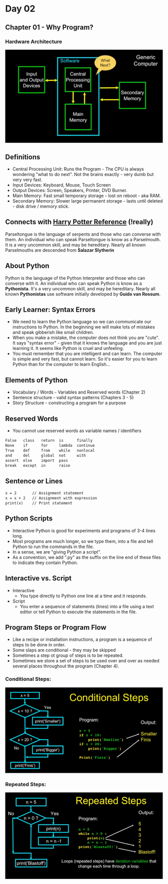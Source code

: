 # Day 02

## Chapter 01 - Why Program? 

### Hardware Architecture
![Generic Computer](../assets/generic-computer.png)

## Definitions

- Central Processing Unit: Runs the Program - The CPU is always wondering "what to do next". Not the brains exactly - very dumb but very very fast.
- Input Devices: Keyboard, Mouse, Touch Screen
- Output Devices: Screen, Speakers, Printer, DVD Burner.
- Main Memory: Fast small temporary storage - lost on reboot - aka RAM.
- Secondary Memory: Slower large permanent storage - lasts until deleted - disk drive / memory stick.

## Connects with [Harry Potter Reference](https://harrypotter.fandom.com/wiki/Parseltongue) (!really)

Parseltongue is the language of serpents and those who can converse with them. An individual who can speak Parseltongue is know as a Parselmouth. It is a very uncommon skill, and may be hereditary. Nearly all known Parselmouths are descended from **Salazar Slytherin** 

## About Python

Python is the language of the Python Interpreter and those who can converse with it. An individual who can speak Python is know as a **Pythonista**. It's a very uncommon skill, and may be hereditary. Nearly all known **Pythonistas** use software initially developed by **Guido van Rossum**.

## Early Learner: Syntax Errors

- We need to learn the Python language so we can communicate our instructions to Python. In the beginning we will make lots of mistakes and speak gibberish like small children.
- When you make a mistake, the computer does not think you are "cute". It says "syntax error" - given that it knows the language and you are just learning it. It seems like Python is cruel and unfeeling.
- You must remember that you are intelligent and can learn. The computer is simple and very fast, but cannot learn. So it's easier for you to learn Python than for the computer to learn English...

## Elements of Python

- Vocabulary / Words - Variables and Reserved words (Chapter 2)
- Sentence structure - valid syntax patterns (Chapters 3 - 5)
- Story Structure - constructing a program for a purpose

## Reserved Words 

- You cannot use reserved words as variable names / identifiers

```
False   class   return  is      finally
None    if      for     lambda  continue
True    def     from    while   nonlocal
and     del     global  not     with
assert  else    import  pass    
break   except  in      raise
```

## Sentence or Lines

```
x = 2       // Assignment statement
x = x + 2   // Assignment with expression
print(x)    // Print statement 
```

## Python Scripts

- Interactive Python is good for experiments and programs of 3-4 lines long.
- Most programs are much longer, so we type them, into a file and tell Python to run the commands in the file.
- In a sense, we are "giving Python a script".
- As a convention, we add ".py" as the suffix on the line end of these files to indicate they contain Python.

## Interactive vs. Script

- Interactive
    - You type directly to Python one line at a time and it responds.
- Script
    - You enter a sequence of statements (lines) into a file using a text editor or tell Python to execute the statements in the file.

## Program Steps or Program Flow

- Like a recipe or installation instructions, a program is a sequence of steps to be done in order.
- Some slaps are conditional - they may be skipped
- Sometimes a step ot group of steps is to be repeated.
- Sometimes we store a set of steps to be used over and over as needed several places throughout the program (Chapter 4). 

### Conditional Steps:

![Conditional Steps](../assets/conditional-steps.png)

### Repeated Steps:

![Repeated Steps](../assets/repeated-steps.png)